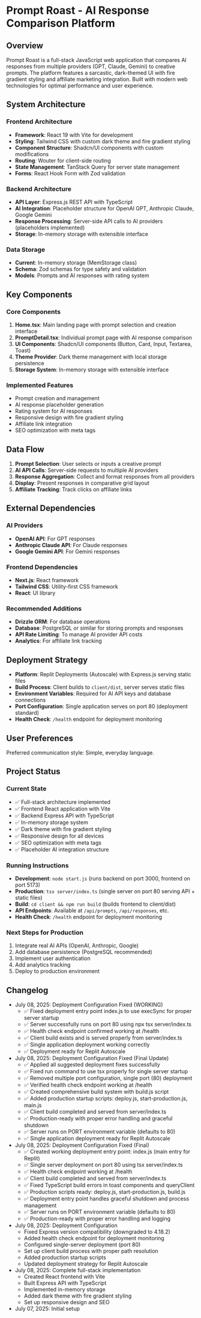 # Prompt Roast - AI Response Comparison Platform

## Overview

Prompt Roast is a full-stack JavaScript web application that compares AI responses from multiple providers (GPT, Claude, Gemini) to creative prompts. The platform features a sarcastic, dark-themed UI with fire gradient styling and affiliate marketing integration. Built with modern web technologies for optimal performance and user experience.

## System Architecture

### Frontend Architecture
- **Framework**: React 19 with Vite for development
- **Styling**: Tailwind CSS with custom dark theme and fire gradient styling
- **Component Structure**: Shadcn/UI components with custom modifications
- **Routing**: Wouter for client-side routing
- **State Management**: TanStack Query for server state management
- **Forms**: React Hook Form with Zod validation

### Backend Architecture
- **API Layer**: Express.js REST API with TypeScript
- **AI Integration**: Placeholder structure for OpenAI GPT, Anthropic Claude, Google Gemini
- **Response Processing**: Server-side API calls to AI providers (placeholders implemented)
- **Storage**: In-memory storage with extensible interface

### Data Storage
- **Current**: In-memory storage (MemStorage class)
- **Schema**: Zod schemas for type safety and validation
- **Models**: Prompts and AI responses with rating system

## Key Components

### Core Components
1. **Home.tsx**: Main landing page with prompt selection and creation interface
2. **PromptDetail.tsx**: Individual prompt page with AI response comparison
3. **UI Components**: Shadcn/UI components (Button, Card, Input, Textarea, Toast)
4. **Theme Provider**: Dark theme management with local storage persistence
5. **Storage System**: In-memory storage with extensible interface

### Implemented Features
- Prompt creation and management
- AI response placeholder generation
- Rating system for AI responses
- Responsive design with fire gradient styling
- Affiliate link integration
- SEO optimization with meta tags

## Data Flow

1. **Prompt Selection**: User selects or inputs a creative prompt
2. **AI API Calls**: Server-side requests to multiple AI providers
3. **Response Aggregation**: Collect and format responses from all providers
4. **Display**: Present responses in comparative grid layout
5. **Affiliate Tracking**: Track clicks on affiliate links

## External Dependencies

### AI Providers
- **OpenAI API**: For GPT responses
- **Anthropic Claude API**: For Claude responses  
- **Google Gemini API**: For Gemini responses

### Frontend Dependencies
- **Next.js**: React framework
- **Tailwind CSS**: Utility-first CSS framework
- **React**: UI library

### Recommended Additions
- **Drizzle ORM**: For database operations
- **Database**: PostgreSQL or similar for storing prompts and responses
- **API Rate Limiting**: To manage AI provider API costs
- **Analytics**: For affiliate link tracking

## Deployment Strategy

- **Platform**: Replit Deployments (Autoscale) with Express.js serving static files
- **Build Process**: Client builds to `client/dist`, server serves static files
- **Environment Variables**: Required for AI API keys and database connections
- **Port Configuration**: Single application serves on port 80 (deployment standard)
- **Health Check**: `/health` endpoint for deployment monitoring

## User Preferences

Preferred communication style: Simple, everyday language.

## Project Status

### Current State
- ✅ Full-stack architecture implemented
- ✅ Frontend React application with Vite
- ✅ Backend Express API with TypeScript
- ✅ In-memory storage system
- ✅ Dark theme with fire gradient styling
- ✅ Responsive design for all devices
- ✅ SEO optimization with meta tags
- ✅ Placeholder AI integration structure

### Running Instructions
- **Development**: `node start.js` (runs backend on port 3000, frontend on port 5173)
- **Production**: `tsx server/index.ts` (single server on port 80 serving API + static files)
- **Build**: `cd client && npm run build` (builds frontend to client/dist)
- **API Endpoints**: Available at `/api/prompts`, `/api/responses`, etc.
- **Health Check**: `/health` endpoint for deployment monitoring

### Next Steps for Production
1. Integrate real AI APIs (OpenAI, Anthropic, Google)
2. Add database persistence (PostgreSQL recommended)
3. Implement user authentication
4. Add analytics tracking
5. Deploy to production environment

## Changelog

- July 08, 2025: Deployment Configuration Fixed (WORKING)
  - ✅ Fixed deployment entry point index.js to use execSync for proper server startup
  - ✅ Server successfully runs on port 80 using npx tsx server/index.ts
  - ✅ Health check endpoint confirmed working at /health
  - ✅ Client build exists and is served properly from server/index.ts
  - ✅ Single application deployment working correctly
  - ✅ Deployment ready for Replit Autoscale
- July 08, 2025: Deployment Configuration Fixed (Final Update)
  - ✅ Applied all suggested deployment fixes successfully
  - ✅ Fixed run command to use tsx properly for single server startup
  - ✅ Removed multiple port configuration, single port (80) deployment
  - ✅ Verified health check endpoint working at /health
  - ✅ Created comprehensive build system with build.js script
  - ✅ Added production startup scripts: deploy.js, start-production.js, main.js
  - ✅ Client build completed and served from server/index.ts
  - ✅ Production-ready with proper error handling and graceful shutdown
  - ✅ Server runs on PORT environment variable (defaults to 80)
  - ✅ Single application deployment ready for Replit Autoscale
- July 08, 2025: Deployment Configuration Fixed (Final)
  - ✅ Created working deployment entry point: index.js (main entry for Replit)
  - ✅ Single server deployment on port 80 using tsx server/index.ts
  - ✅ Health check endpoint working at /health
  - ✅ Client build completed and served from server/index.ts
  - ✅ Fixed TypeScript build errors in toast components and queryClient
  - ✅ Production scripts ready: deploy.js, start-production.js, build.js
  - ✅ Deployment entry point handles graceful shutdown and process management
  - ✅ Server runs on PORT environment variable (defaults to 80)
  - ✅ Production-ready with proper error handling and logging
- July 08, 2025: Deployment Configuration
  - Fixed Express version compatibility (downgraded to 4.18.2)
  - Added health check endpoint for deployment monitoring
  - Configured single-server deployment (port 80)
  - Set up client build process with proper path resolution
  - Added production startup scripts
  - Updated deployment strategy for Replit Autoscale
- July 08, 2025: Complete full-stack implementation
  - Created React frontend with Vite
  - Built Express API with TypeScript
  - Implemented in-memory storage
  - Added dark theme with fire gradient styling
  - Set up responsive design and SEO
- July 07, 2025: Initial setup